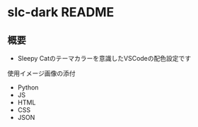 # slc-dark README

## 概要

* Sleepy Catのテーマカラーを意識したVSCodeの配色設定です

使用イメージ画像の添付
* Python
* JS
* HTML
* CSS
* JSON